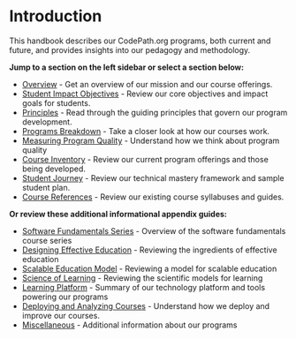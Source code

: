 # Introduction

This handbook describes our CodePath.org programs, both current and future, and provides insights into our pedagogy and methodology.

**Jump to a section on the left sidebar or select a section below:**

* [Overview](https://github.com/codepath/pedagogy-handbook/tree/81738d34f25553cd6e19dccabf21ef8b092d0a54/4Z6GbkWfSdWLVcLM6Z1xdQ/README.md) - Get an overview of our mission and our course offerings.
* [Student Impact Objectives](https://github.com/codepath/pedagogy-handbook/tree/81738d34f25553cd6e19dccabf21ef8b092d0a54/Lm-hdEmyRWyxdie8Lc3Cfw/README.md) - Review our core objectives and impact goals for students.
* [Principles](https://github.com/codepath/pedagogy-handbook/tree/81738d34f25553cd6e19dccabf21ef8b092d0a54/BcJ8xUvDQRiBJlf9xc1Agg/README.md) - Read through the guiding principles that govern our program development.
* [Programs Breakdown](https://github.com/codepath/pedagogy-handbook/tree/81738d34f25553cd6e19dccabf21ef8b092d0a54/Dxo7QDFpQ2WLeS8sHaaNIA/README.md) - Take a closer look at how our courses work.
* [Measuring Program Quality](https://github.com/codepath/pedagogy-handbook/tree/81738d34f25553cd6e19dccabf21ef8b092d0a54/a7zfc3WERSeY-va92Zqvdg/README.md) - Understand how we think about program quality
* [Course Inventory](https://github.com/codepath/pedagogy-handbook/tree/81738d34f25553cd6e19dccabf21ef8b092d0a54/zbpRUWviSU-XfIIpdycTOg/README.md) - Review our current program offerings and those being developed.
* [Student Journey](https://github.com/codepath/pedagogy-handbook/tree/81738d34f25553cd6e19dccabf21ef8b092d0a54/t87G1kIyRH6QW1RaG3vweQ/README.md) - Review our technical mastery framework and sample student plan.
* [Course References](https://github.com/codepath/pedagogy-handbook/tree/81738d34f25553cd6e19dccabf21ef8b092d0a54/7fFgIsEJSCCMD4nonjKkVA/README.md) - Review our existing course syllabuses and guides.

**Or review these additional informational appendix guides:**

* [Software Fundamentals Series](https://github.com/codepath/pedagogy-handbook/tree/81738d34f25553cd6e19dccabf21ef8b092d0a54/CtNuDq_MQyuepRWJ-yIOWg/README.md) - Overview of the software fundamentals course series
* [Designing Effective Education](https://github.com/codepath/pedagogy-handbook/tree/81738d34f25553cd6e19dccabf21ef8b092d0a54/tG9pKPhMTnaYrqQMs1CPVw/README.md) - Reviewing the ingredients of effective education
* [Scalable Education Model](https://github.com/codepath/pedagogy-handbook/tree/81738d34f25553cd6e19dccabf21ef8b092d0a54/bI4Tpa4fTSa4zOcTdQrUow/README.md) - Reviewing a model for scalable education
* [Science of Learning](https://github.com/codepath/pedagogy-handbook/tree/81738d34f25553cd6e19dccabf21ef8b092d0a54/C8SJKzsUStOQJS3Ma-15jQ/README.md) - Reviewing the scientific models for learning
* [Learning Platform](https://github.com/codepath/pedagogy-handbook/tree/81738d34f25553cd6e19dccabf21ef8b092d0a54/l9lESNwvTQqi6iVbT89sRg/README.md) - Summary of our technology platform and tools powering our programs
* [Deploying and Analyzing Courses](https://github.com/codepath/pedagogy-handbook/tree/81738d34f25553cd6e19dccabf21ef8b092d0a54/ofvt3gWYTZm83Bxp5LPH7w/README.md) - Understand how we deploy and improve our courses.
* [Miscellaneous](https://github.com/codepath/pedagogy-handbook/tree/81738d34f25553cd6e19dccabf21ef8b092d0a54/3us4WX3WSQeezoSa57WkEA/README.md) - Additional information about our programs

